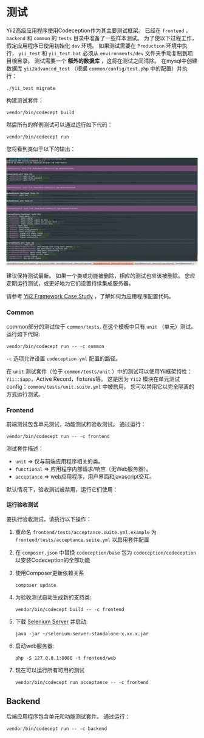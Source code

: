 测试
===============================

Yii2高级应用程序使用Codeception作为其主要测试框架。
已经在 `frontend` ， `backend` 和 `common` 的 `tests` 目录中准备了一些样本测试。
为了使以下过程工作，假定应用程序已使用初始化 `dev` 环境。 如果测试需要在 `Production` 环境中执行， `yii_test` 和 `yii_test.bat` 必须从 `environments/dev` 文件夹手动复制到项目根目录。
测试需要一个 **额外的数据库** ，这将在测试之间清除。
在mysql中创建数据库 `yii2advanced_test` （根据 `common/config/test.php` 中的配置）并执行：

```
./yii_test migrate
```

构建测试套件：

```
vendor/bin/codecept build
```

然后所有的样例测试可以通过运行如下代码：

```
vendor/bin/codecept run
```

您将看到类似于以下的输出：

![](images/tests.png)

建议保持测试最新。 如果一个类或功能被删除，相应的测试也应该被删除。
您应定期运行测试，或更好地为它们设置持续集成服务器。

请参考 [Yii2 Framework Case Study](https://codeception.com/for/yii) ，了解如何为应用程序配置代码。
### Common

common部分的测试位于 `common/tests`. 在这个模板中只有 `unit` （单元）测试。
运行如下代码:

```
vendor/bin/codecept run -- -c common
```

`-c` 选项允许设置 `codeception.yml` 配置的路径。

在 `unit` 测试套件（位于 `common/tests/unit` ）中的测试可以使用Yii框架特性：`Yii::$app`，Active Record，fixtures等。
这是因为 `Yii2` 模块在单元测试config：`common/tests/unit.suite.yml` 中被启用。 您可以禁用它以完全隔离的方式运行测试。


### Frontend

前端测试包含单元测试，功能测试和验收测试。
通过运行：

```
vendor/bin/codecept run -- -c frontend
```

测试套件描述：

* `unit` ⇒ 仅与前端应用程序相关的类。
* `functional` ⇒ 应用程序内部请求/响应（无Web服务器）。
* `acceptance` ⇒ web应用程序，用户界面和javascript交互。

默认情况下，验收测试被禁用，运行它们使用：

#### 运行验收测试

要执行验收测试，请执行以下操作： 

1. 重命名 `frontend/tests/acceptance.suite.yml.example` 为 `frontend/tests/acceptance.suite.yml` 以启用套件配置

1. 在 `composer.json` 中替换 `codeception/base` 包为 `codeception/codeception` 以安装Codeception的全部功能

1. 使用Composer更新依赖关系 

    ```
    composer update  
    ```

1. 为验收测试自动生成新的支持类:

    ```
    vendor/bin/codecept build -- -c frontend
    ```

1. 下载 [Selenium Server](https://www.seleniumhq.org/download/) 并启动:

    ```
    java -jar ~/selenium-server-standalone-x.xx.x.jar
    ``` 

1. 启动web服务器:

    ```
    php -S 127.0.0.1:8080 -t frontend/web
    ```

1. 现在可以运行所有可用的测试

   ```
   vendor/bin/codecept run acceptance -- -c frontend
   ```

## Backend

后端应用程序包含单元和功能测试套件。 通过运行：

```
vendor/bin/codecept run -- -c backend
```
